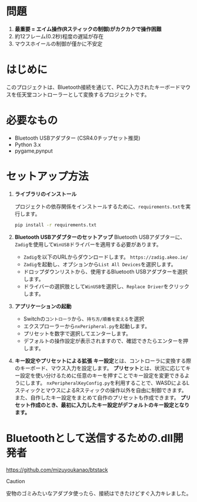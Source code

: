 # 問題
1. **最重要 = エイム操作(Rスティックの制御)がカクカクで操作困難**
2. 約12フレーム(0.2秒)程度の遅延が存在
3. マウスホイールの制御が僅かに不安定

# はじめに

このプロジェクトは、Bluetooth接続を通じて、PCに入力されたキーボードマウスを任天堂コントローラーとして変換するプロジェクトです。

# 必要なもの

* Bluetooth USBアダプター (CSR4.0チップセット推奨)
* Python 3.x
* pygame,pynput

# セットアップ方法

1.  **ライブラリのインストール**

    プロジェクトの依存関係をインストールするために、`requirements.txt`を実行します。

    ```bash
    pip install -r requirements.txt
    ```

2.  **Bluetooth USBアダプターのセットアップ**
    Bluetooth USBアダプターに、`Zadig`を使用して`WinUSB`ドライバーを適用する必要があります。

    * `Zadig`を以下のURLからダウンロードします。
        `https://zadig.akeo.ie/`
    * `Zadig`を起動し、オプションから`List All Devices`を選択します。
    * ドロップダウンリストから、使用するBluetooth USBアダプターを選択します。
    * ドライバーの選択肢として`WinUSB`を選択し、`Replace Driver`をクリックします。
3.  **アプリケーションの起動**
    * Switchの`コントローラ`から、`持ち方/順番を変える`を選択
    * エクスプローラーから`nxPeripheral.py`を起動します。
    * プリセットを数字で選択してエンターします。
    * デフォルトの操作設定が表示されますので、確認できたらエンターを押します。

4.  **キー設定やプリセットによる拡張**
    **キー設定**とは、コントローラに変換する際のキーボード、マウス入力を設定します。
    **プリセット**とは、状況に応じてキー設定を使い分けるために任意のキーを押すことでキー設定を変更できるようにします。
    `nxPeripheralKeyConfig.py`を利用することで、WASDによるLスティックとマウスによるRスティックの操作以外を自由に制御できます。
    また、自作したキー設定をまとめて自作のプリセットも作成できます。
    **プリセット作成のとき、最初に入力したキー設定がデフォルトのキー設定となります。**

# Bluetoothとして送信するための.dll開発者
https://github.com/mizuyoukanao/btstack

> [!CAUTION]
> 安物のゴミみたいなアダプタ使ったら、接続はできたけどすぐ入力キレました。